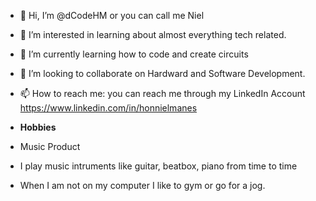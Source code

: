 - 👋 Hi, I’m @dCodeHM or you can call me Niel
- 👀 I’m interested in learning about almost everything tech related.
- 🌱 I’m currently learning how to code and create circuits
- 💞️ I’m looking to collaborate on Hardward and Software Development.
- 📫 How to reach me: you can reach me through my LinkedIn Account https://www.linkedin.com/in/honnielmanes

- **Hobbies**
- Music Product
- I play music intruments like guitar, beatbox, piano from time to time
- When I am not on my computer I like to gym or go for a jog.

<!---
dCodeHM/dCodeHM is a ✨ special ✨ repository because its `README.md` (this file) appears on your GitHub profile.
You can click the Preview link to take a look at your changes.
--->
